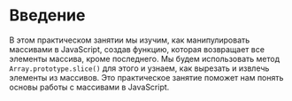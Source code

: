 # Введение

В этом практическом занятии мы изучим, как манипулировать массивами в JavaScript, создав функцию, которая возвращает все элементы массива, кроме последнего. Мы будем использовать метод `Array.prototype.slice()` для этого и узнаем, как вырезать и извлечь элементы из массивов. Это практическое занятие поможет нам понять основы работы с массивами в JavaScript.
